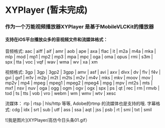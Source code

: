 # XYPlayer (暂未完成)

### 作为一个万能视频播放器XYPlayer 是基于MobileVLCKit的播放器
#### 支持在iOS平台播放众多的音视频文件和流媒体格式：
音频格式:
aac | aiff | aif | amr | aob | ape | axa | flac | it |
m2a | m4a | mka | mlp | mod | mp1 | mp2 | mp3 | mpa |
mpc | oga | oma | opus | rmi | s3m | spx | tta |
voc | vqf | wav | wma | wv | xa | xm

视频格式:
3gp | 3gp | 3gp2 | 3gpp | amv | asf | avi | axv | divx |
dv | flv | f4v | gvi | gxf | m1v | m2p | m2t | m2ts |
m2v | m4v | mks | mkv | moov | mov | mp2v | mp4 | mpeg |
mpeg1 | mpeg2 | mpeg4 | mpg | mpv | mt2s | mts | mxf |
nsv | nuv | oga | ogg | ogm | ogv | ogx | spx | ps | qt |
rec | rm | rmvb | tod | ts | tts | vob | vro | webm |
wm | wmv | wtv | xesc

流媒体： rtp | rtsp | hls/http 等等, Adobe的rtmp 的流媒体也是支持的哦.
字幕格式:
cdg | idx | srt | sub | utf | ass | ssa | aqt | jss
| psb | rt | smi | txt | smil

![我是图片](XYPlayer/高仿今日头条01.gif）
